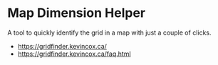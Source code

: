 # Map Dimension Helper

A tool to quickly identify the grid in a map with just a couple of clicks.

- https://gridfinder.kevincox.ca/
- https://gridfinder.kevincox.ca/faq.html
